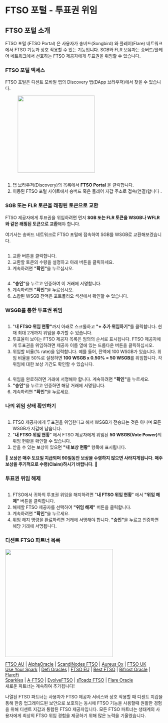 # FTSO 포털 - 투표권 위임

## FTSO 포털 소개

FTSO 포털 (FTSO Portal) 은 사용자가 송버드(Songbird) 와 플레어(Flare) 네트워크에서 FTSO 기능과 상호 작용할 수 있는 기능입니다. SGB와 FLR 보유자는 송버드/플레어 네트워크에서 선호하는 FTSO 제공자에게 투표권을 위임할 수 있습니다.

### FTSO 포털 액세스 <a href="#id-1d67" id="id-1d67"></a>

FTSO 포털은 디센트 모바일 앱의 Discovery 탭(DApp 브라우저)에서 찾을 수 있습니다.

<div align="left"><figure><img src="../.gitbook/assets/FTSO.gif" alt="" width="246"><figcaption></figcaption></figure></div>

<div align="left"><img src="../.gitbook/assets/16.jpg" alt=""></div>

1. 댑 브라우저(Discovery)의 목록에서 **FTSO Portal** 을 클릭합니다.
2. 이동된 FTSO 포털 사이트에서 송버드 혹은 플레어 지갑 주소로 접속(연결)합니다 .

### SGB 또는 FLR 토큰을 래핑된 토큰으로 교환

FTSO 제공자에게 투표권을 위임하려면 먼저 **SGB 또는 FLR 토큰을 WSGB나 WFLR와 같은 래핑된 토큰으로 교환**해야 합니다.

여기서는 송버드 네트워크로 FTSO 포털에 접속하여 SGB를 WSGB로 교환해보겠습니다.

<div align="left"><img src="../.gitbook/assets/17.jpg" alt=""></div>

1. 교환 버튼을 클릭합니다.
2. 교환할 토큰의 수량을 설정하고 아래 버튼을 클릭하세요.
3. 계속하려면 **"확인"**&#xC744; 누르십시오.

<div align="left"><img src="../.gitbook/assets/03.jpg" alt=""></div>

4. **"승인"**&#xC744; 누르고 인증하여 이 거래에 서명합니다.
5. 계속하려면 **"확인"**&#xC744; 누르십시오.
6. 스왑된 WSGB 잔액은 포트폴리오 섹션에서 확인할 수 있습니다.

### WSGB를 통한 투표권 위임 <a href="#id-99f9" id="id-99f9"></a>

<div align="left"><img src="../.gitbook/assets/01 (4).jpg" alt=""></div>

1. "**내 FTSO 위임 현황"**&#xAE4C;지 아래로 스크롤하고 **"+ 추가 위임하기"**&#xB97C; 클릭합니다. 현재 최대 2개까지 위임을 추가할 수 있습니다.
2. 투표율이 보이는 FTSO 제공자 목록은 임의의 순서로 표시됩니다. FTSO 제공자에게 투표권을 위임하려면 제공자 이름 옆에 있는 드롭다운 버튼을 클릭하십시오.
3. 위임할 비율(% rate)을 입력합니다. 예를 들어, 잔액에 100 WSGB가 있습니다. 위임 비율을 50%로 설정하면 **100 WSGB x 0.50% = 50 WSGB**를 위임합니다. 각 위임에 대한 보상 기간도 확인할 수 있습니다.

<div align="left"><img src="../.gitbook/assets/02 (4).jpg" alt=""></div>

4. 위임을 완료하려면 거래에 서명해야 합니다. 계속하려면 **"확인"**&#xC744; 누르세요.
5. **"승인"**&#xC744; 누르고 인증하면 해당 거래에 서명됩니다.
6. 계속하려면 **"확인"**&#xC744; 누르세요.

### 나의 위임 상태 확인하기 <a href="#b38a" id="b38a"></a>

<div align="left"><img src="../.gitbook/assets/03 (3).jpg" alt=""></div>

1. FTSO 제공자에게 투표권을 위임한다고 해서 WSGB가 전송되는 것은 아니며 모든 WSGB가 지갑에 남습니다.
2. "**내 FTSO 위임 현황**" 에서 FTSO 제공자에게 위임된 **50 WSGB(Vote Power)**&#xC758; 위임 현황을 확인할 수 있습니다.
3. 받을 수 있는 보상이 있으면 **"내 보상 현황"** 항목에 표시됩니다.

🚨 **보상은 매주 토요일 지급되며 90일동안 보상을 수령하지 않으면 사라지게됩니다. 매주 보상을 주기적으로 수령(Claim)하시기 바랍니다**. 🚨

### 투표권 위임 해제 <a href="#id-7299" id="id-7299"></a>

<div align="left"><img src="../.gitbook/assets/04 (3).jpg" alt=""></div>

1. FTSO에서 귀하의 투표권 위임을 해지하려면 "**내 FTSO 위임 현황**" 에서 **"위임 해제"** 버튼을 클릭합니다.
2. 해제할 FTSO 제공자를 선택하여 **"위임 해제"** 버튼을 클릭합니다.
3. 계속하려면 **"확인"**&#xC744; 누르세요.
4. 위임 해지 명령을 완료하려면 거래에 서명해야 합니다. **"승인"**&#xC744; 누르고 인증하면 해당 거래에 서명됩니다.

### 디센트 FTSO 파트너 목록 <a href="#id-27b2" id="id-27b2"></a>

<div align="left"><img src="../.gitbook/assets/FTSO-08.png" alt="" width="344"></div>

[FTSO AU](https://www.ftso.com.au/) | [AlphaOracle](https://www.alphaoracle.io/) | [ScandiNodes FTSO](https://ftso.scandinodes.com/) | [Aureus Ox](https://aureusox.com/) | [FTSO UK](https://www.ftso.uk/)\
[Use Your Spark](https://www.useyourspark.com/) | [Defi Oracles](https://defioracles.org/) | [FTSO EU](https://www.ftso.eu/) | [Best FTSO](https://bestftso.xyz/) | [Bifrost Oracle](https://towolabs.com/) | [FlareFi](https://flarefi.tech)\
[Sparkles](https://sparklesnft.com/) | [A-FTSO](https://ftso.alexdupre.com/) | [EvolveFTSO](https://evolveftso.com/) | [sToadz FTSO](https://xtoadz.xyz/signal-provider) | [Flare Oracle](https://flareoracle.io/) \
새로운 파트너는 계속하여 추가됩니다!

나열된 FTSO 파트너는 사용자가 FTSO 제공자 서비스와 상호 작용할 때 디센트 지갑을 통해 한층 업그레이드된 보안으로 보호되는 동시에 FTSO 기능을 사용할때 원활한 경험을 위해 디센트 지갑과 통합된 FTSO 제공자입니다. 모든 FTSO 파트너는 생태계의 사용자에게 최상의 FTSO 위임 경험을 제공하기 위해 많은 노력을 기울였습니다.
